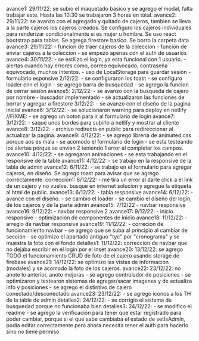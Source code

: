 avance1:
    29/11/22: se subio el maquetado basico y se agrego el modal, falta trabajar este. Hasta las 10:30 se trabajaron 3 horas en total.
avance2: 
    29/11/22: se avanzo con el agregado y quitado de cajeros, tambien se llevo a la parte cajeros los cajeros creados. Se configuro los cajeros individuales para renderizar condicionalmente si es mujer u hombre. Se uso react bootstrap para tablas. Se agrega firestore basico.
    Se borro la carpeta data
avance3:
    29/11/22:
        - funcion de traer cajeros de la coleccion
        - funcion de enviar cajeros a la coleccion
        - se empezo apenas con el auth de usuarios
avance4:
    30/11/22:
        - se estilizo el login, ya esta funcional con 1 usuario.
        - alertas cuando hay errores como, correo equivocado, contraseña equivocado, muchos intentos. 
        - uso de LocalStorage para guardar sesión
        - formulario esponsive
    2/12/22:
        - se configuraron los toast
        - se configuro loader enn el login
        - se agrego barra de busquedad
        - se agrego la funcion de cerrar sesión
avance5:
    2/12/22: 
        - se avanzo con la busqueda de cajero por nombre
        - buscador implementado
        - se actualizaron las funciones de borrar y agregar a firestore
    3/12/22:
        - se avanzo con el diseño de la pagina inicial
avance6: 
    3/12/22: 
    - se solucionaron warning para deploy en netlify
    //FIXME: - se agrego un boton para ir al formulario de login
avance7:
    3/12/22:
        - saque unos bordes para subirlo a netlify y mostrar al cliente
avance8:
    3/12/22:
        - archivo redirects en public para redireccionar al actualizar la pagina.
avance9:
    4/12/22: 
        - se agrego libreria de animated.css porque aos es mala
        - se acomodo el formulario de login
        - se esta testeando los alertas porque se envian 2 teniendo 1 error al completar los campos.
avance10:
    4/12/22: 
        - se agregaron animaciones
        - se esta trabajando en el responsive de la table
avance11:
    4/12/22:
        - se trabajo en la responsive de la tabla de admin
avance12:
    6/11/22: 
        - se trabajo en el formulario para agregar cajeros, en diseño. Se agrego toast para avisar que se agrego correctamente.
corrección1:
    6/12/22: 
        - me tira un error al darle click a el link de un cajero y no vuelve. busque en internet solucion y agregue la etiqueta <base> al html de public.
avance13:
    6/12/22:
        - tabla responsive
avance14:
    6/12/22:
        - avance con el diseño.
        - se cambio el loader
        - se cambio el diseño del login, de los cajeros y de la parte admin
avance15:
    7/12/22
        - navbar responsive
avance16:
    9/12/22:
        - navbar responsive 2
avance17:
    9/12/22:
        - inicio responsive
        - optimización de componentes de inicio
avance18:
    11/12/22:
        - arreglo de navbar responsive
avance19:
    11/12/22:
        - correcion de funcionamiento navbar
        - se agrego que se suba al principio al cambiar de sección
        - se optimizo el apartado antiguo "tyc" por "cronograma" y se muestra la foto con el fondo
detalles1:
    11/12/22: correccion de navbar que no dejaba escribir en el login por el inset
avance20:
    13/12/22: se agrego TODO el funcionamiento CRUD de foto de el cajero usando storage de firebase
avance21: 
    14/12/22: se optimizo las vistas de informacion (modales) y se acomodo la foto de los cajeros.
avance22:
    23/12/22: no anote lo anterior, anoto mejoras
        - se agrego controlador de posiciones
        - se optimizaron y testearon sistemas de agregar/sacar imagenes y de actualiza info y posiciones
        - se agrego el distintivo de cajero conectado/desconectado
avance23:
    23/12/22:
        - se agrego iconos a los TH de la table de admin
detalles2:
    24/12/22:
        - se corrigio el sistema de busquedad porque no funcionaba bien
detalles3: 
    24/12/22: 
        - se modifico el readme
        - se agrego la verificación para tener que estar registrado para poder cambiar, porque si el que sabe cambiaba el estado de setIsAdmin, podia editar correctamente pero ahora necesita tener el auth para hacerlo sino no tiene permiso